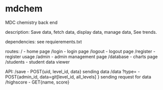 # mdchem
MDC chemistry back end

description:
    Save data, fetch data, display data, manage data, See trends.

dependencies:
    see requierements.txt

routes:
    /           -   home page
    /login      -   login page
    /logout     -   logout page
    /register   -   register usage
    /admin      -   admin management page
    /database   -   charts page
    /students   -   student data viewer


API:
    /save       -   POST{uid, level_id, data} sending data
    /data
        ?type=  -   POST{admin_id, data=git[level_id, all_levels] } sending request for data
    /highscore  -   GET{name, score}